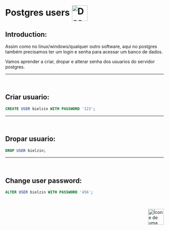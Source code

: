 
# Postgres users <img src="https://cdn-icons-png.flaticon.com/512/476/476863.png" alt="Desenho de três pessoas juntas" width="50px" align="center">


## Introduction:

Assim como no linux/windows/qualquer outro software, aqui no postgres também precisamos ter um login e senha para acessar um banco de dados.

Vamos aprender a criar, dropar e alterar senha dos usuarios do servidor postgres.

<hr>
<br>


## Criar usuario:

```sql
CREATE USER bielzin WITH PASSWORD '123';
```

<hr>
<br>

## Dropar usuario:

```sql
DROP USER bielzin;
```

<hr>
<br>

## Change user password:

```sql
ALTER USER bielzin WITH PASSWORD '456';
```
<br>


<!-- Botão para o próximo resumo em ordem sequêncial -->
<a href="https://github.com/lGabrielDev/06.postgreSQL/blob/main/1.instalacao/4.terminal_commands.md"><img alt="Ícone de uma seta apontada para direita, representando um link para a próxima página" src="https://cdn-icons-png.flaticon.com/512/8875/8875266.png" width="50px" height="50px" align="right"></a>
